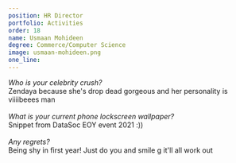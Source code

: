 ```yaml
---
position: HR Director
portfolio: Activities
order: 18
name: Usmaan Mohideen
degree: Commerce/Computer Science
image: usmaan-mohideen.png
one_line:
---
```

*Who is your celebrity crush?*
<br>
Zendaya because she's drop dead gorgeous and her personality is viiiibeees man
<br><br>
*What is your current phone lockscreen wallpaper?*
<br>
Snippet from DataSoc EOY event 2021 :))
<br><br>
*Any regrets?*
<br>
Being shy in first year! Just do you and smile g it'll all work out